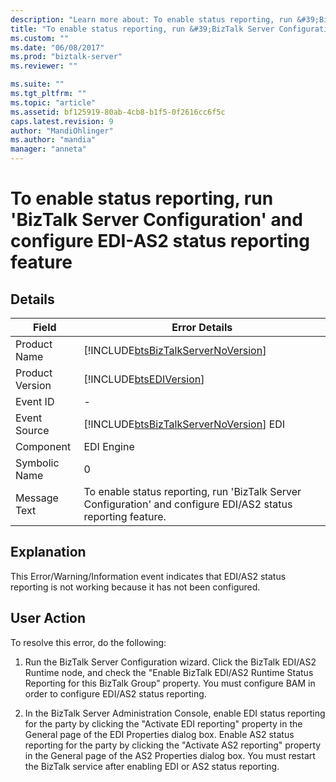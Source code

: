 ```yaml
---
description: "Learn more about: To enable status reporting, run &#39;BizTalk Server Configuration&#39; and configure EDI-AS2 status reporting feature"
title: "To enable status reporting, run &#39;BizTalk Server Configuration&#39; and configure EDI-AS2 status reporting feature | Microsoft Docs"
ms.custom: ""
ms.date: "06/08/2017"
ms.prod: "biztalk-server"
ms.reviewer: ""

ms.suite: ""
ms.tgt_pltfrm: ""
ms.topic: "article"
ms.assetid: bf125919-80ab-4cb8-b1f5-0f2616cc6f5c
caps.latest.revision: 9
author: "MandiOhlinger"
ms.author: "mandia"
manager: "anneta"
---
```

# To enable status reporting, run &#39;BizTalk Server Configuration&#39; and configure EDI-AS2 status reporting feature
## Details  
  
| Field | Error Details |
|-----------------|----------------------------------------------------------------------------------------------------------------|
|  Product Name   |               [!INCLUDE[btsBizTalkServerNoVersion](../includes/btsbiztalkservernoversion-md.md)]               |
| Product Version |                           [!INCLUDE[btsEDIVersion](../includes/btsediversion-md.md)]                           |
|    Event ID     |                                                       -                                                        |
|  Event Source   |             [!INCLUDE[btsBizTalkServerNoVersion](../includes/btsbiztalkservernoversion-md.md)] EDI             |
|    Component    |                                                   EDI Engine                                                   |
|  Symbolic Name  |                                                       0                                                        |
|  Message Text   | To enable status reporting, run 'BizTalk Server Configuration' and configure EDI/AS2 status reporting feature. |
  
## Explanation  
 This Error/Warning/Information event indicates that EDI/AS2 status reporting is not working because it has not been configured.  
  
## User Action  
 To resolve this error, do the following:  
  
1.  Run the BizTalk Server Configuration wizard. Click the BizTalk EDI/AS2 Runtime node, and check the "Enable BizTalk EDI/AS2 Runtime Status Reporting for this BizTalk Group" property. You must configure BAM in order to configure EDI/AS2 status reporting.  
  
2.  In the BizTalk Server Administration Console, enable EDI status reporting for the party by clicking the "Activate EDI reporting" property in the General page of the EDI Properties dialog box. Enable AS2 status reporting for the party by clicking the "Activate AS2 reporting" property in the General page of the AS2 Properties dialog box. You must restart the BizTalk service after enabling EDI or AS2 status reporting.
